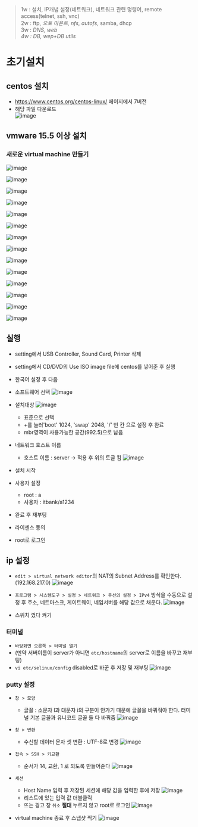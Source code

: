 > 1w : 설치, IP개념 설정(네트워크), 네트워크 관련 명령어, remote access(telnet, ssh, vnc)  
> 2w : ftp, *오토 마운트, nfs, autofs*, samba, dhcp  
> 3w : *DNS, web  
> 4w : DB, wep+DB utils*


# 초기설치
## centos 설치
* https://www.centos.org/centos-linux/ 페이지에서 7버전
* 해당 파일 다운로드  
  ![image](https://user-images.githubusercontent.com/79209568/117254727-b70d8f00-ae83-11eb-8990-3d6ed4c6b10e.png)
## vmware 15.5 이상 설치
### 새로운 virtual machine 만들기
![image](https://user-images.githubusercontent.com/79209568/117258369-dc040100-ae87-11eb-9afd-95f8350980a0.png)  
  
![image](https://user-images.githubusercontent.com/79209568/117258485-fdfd8380-ae87-11eb-86e7-8418feadf9b6.png)

![image](https://user-images.githubusercontent.com/79209568/117258515-0655be80-ae88-11eb-8ad4-ccc699c39804.png)

![image](https://user-images.githubusercontent.com/79209568/117258598-18cff800-ae88-11eb-8bc3-70f9f9ce2d24.png)

![image](https://user-images.githubusercontent.com/79209568/117258809-546ac200-ae88-11eb-855e-67e17eb04714.png)

![image](https://user-images.githubusercontent.com/79209568/117258847-6187b100-ae88-11eb-971d-647c6f1433fe.png)

![image](https://user-images.githubusercontent.com/79209568/117258906-76fcdb00-ae88-11eb-9a15-904d45dda006.png)

![image](https://user-images.githubusercontent.com/79209568/117258980-8bd96e80-ae88-11eb-844d-3fb191d0d42f.png)

![image](https://user-images.githubusercontent.com/79209568/117259011-985dc700-ae88-11eb-9e35-a12a8db965a6.png)

![image](https://user-images.githubusercontent.com/79209568/117259038-a14e9880-ae88-11eb-8a90-62b62c8b9fe6.png)

![image](https://user-images.githubusercontent.com/79209568/117259062-a90e3d00-ae88-11eb-9371-83c9b32d37c8.png)

![image](https://user-images.githubusercontent.com/79209568/117259102-b297a500-ae88-11eb-926f-61da2d126e86.png)

![image](https://user-images.githubusercontent.com/79209568/117259134-b9261c80-ae88-11eb-8994-c1490eab6e14.png)

![image](https://user-images.githubusercontent.com/79209568/117259164-bfb49400-ae88-11eb-8f7b-d03096de3921.png)

## 실행
* setting에서 USB Controller, Sound Card, Printer 삭제
* setting에서 CD/DVD의 Use ISO image file에 centos를 넣어준 후 실행
* 한국어 설정 후 다음
* 소프트웨어 선택
  ![image](https://user-images.githubusercontent.com/79209568/117261502-2dfa5600-ae8b-11eb-92ca-114dfc480c22.png)
* 설치대상
  ![image](https://user-images.githubusercontent.com/79209568/117261653-5b470400-ae8b-11eb-8132-837f9ae6c5db.png)
  * 표준으로 선택
  * \+를 눌러'boot' 1024, 'swap' 2048, '/' 빈 칸 으로 설정 후 완료
  * mbr영역이 사용가능한 공간(992.5)으로 남음
* 네트워크 호스트 이름
  * 호스트 이름 : server → 적용 후 위의 토글 킴
  ![image](https://user-images.githubusercontent.com/79209568/117262647-7403e980-ae8c-11eb-89d1-2f2ff415d5bb.png)
* 설치 시작
* 사용자 설정
  * root : a
  * 사용자 : itbank/a1234

* 완료 후 재부팅
* 라이센스 동의
* root로 로그인

## ip 설정
* `edit > virtual network editor`의 NAT의 Subnet Address를 확인한다. (192.168.217.0)
  ![image](https://user-images.githubusercontent.com/79209568/117264922-add5ef80-ae8e-11eb-9cdc-6f8cac00529c.png)

* `프로그램 > 시스템도구 > 설정 > 네트워크 > 유선의 설정 > IPv4` 방식을 수동으로 설정 후 주소, 네트마스크, 게이트웨이, 네임서버를 해당 값으로 채운다.
  ![image](https://user-images.githubusercontent.com/79209568/117264931-b1697680-ae8e-11eb-87db-a576bf456bfd.png)
* 스위치 껐다 켜기

### 터미널
* `바탕화면 오른쪽 > 터미널 열기`
* (만약 서버이름이 server가 아니면 `etc/hostname`의 server로 이름을 바꾸고 재부팅)
* `vi etc/selinux/config` disabled로 바꾼 후 저장 및 재부팅
  ![image](https://user-images.githubusercontent.com/79209568/117265882-a95e0680-ae8f-11eb-932e-5e4d7088a74d.png)

### putty 설정
* `창 > 모양`
  * 글꼴 : 소문자 l과 대문자 i의 구분이 안가기 때문에 글꼴을 바꿔줘야 한다. 터미널 기본 글꼴과 유니코드 글꼴 둘 다 바꿔줌
    ![image](https://user-images.githubusercontent.com/79209568/117268025-d3b0c380-ae91-11eb-9636-6a14c88ebe86.png)
* `창 > 변환`
  * 수신할 데이터 문자 셋 변환 : UTF-8로 변경
    ![image](https://user-images.githubusercontent.com/79209568/117268372-2e4a1f80-ae92-11eb-83fc-fc79eb0ce2de.png)

* `접속 > SSH > 키교환`
  * 순서가 14, 교환, 1 로 되도록 만들어준다
    ![image](https://user-images.githubusercontent.com/79209568/117268661-7ff2aa00-ae92-11eb-9f03-8a3baa806317.png)

* `세션`
  * Host Name 입력 후 저장된 세션에 해당 값을 입력한 후에 저장
  ![image](https://user-images.githubusercontent.com/79209568/117268962-cea04400-ae92-11eb-87b9-087a51dcfbd6.png)
  * 리스트에 있는 입력 값 더블클릭
  * 뜨는 경고 창 `취소` **절대** 누르지 않고 root로 로그인
  ![image](https://user-images.githubusercontent.com/79209568/117269149-ff807900-ae92-11eb-823f-6bf3c1c6070e.png)

* virtual machine 종료 후 스냅샷 찍기
  ![image](https://user-images.githubusercontent.com/79209568/117270183-e88e5680-ae93-11eb-91e4-1ed6bbd1251a.png)

